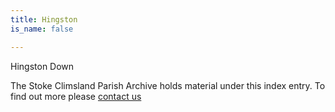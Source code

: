 ```yaml
---
title: Hingston
is_name: false

---
```


Hingston Down


The Stoke Climsland Parish Archive holds material under this index entry. To find out more please [contact us](/contact/)
